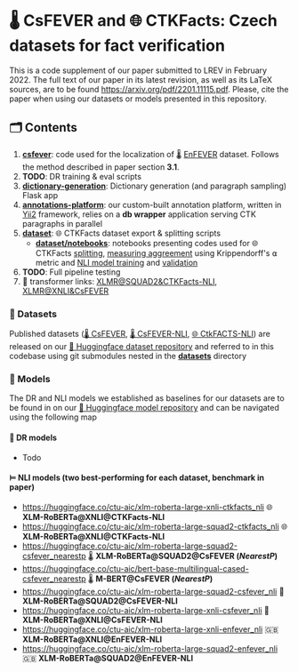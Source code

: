 # 🌡 CsFEVER and 🌐 CTKFacts: Czech datasets for fact verification
This is a code supplement of our paper submitted to LREV in February 2022.
The full text of our paper in its latest revision, as well as its LaTeX sources, are to be found https://arxiv.org/pdf/2201.11115.pdf.
Please, cite the paper when using our datasets or models presented in this repository.

## 🗂 Contents
1. **[csfever](https://github.com/aic-factcheck/csfever)**: code used for the localization of 🌡 [EnFEVER](https://fever.ai/dataset/fever.html) dataset. Follows the method described in paper section **3.1**.
2. **TODO**: DR training & eval scripts
3. **[dictionary-generation](https://github.com/aic-factcheck/dictionary-generation)**: Dictionary generation (and paragraph sampling) Flask app
4. **[annotations-platform](https://github.com/aic-factcheck/csfever)**: our custom-built annotation platform, written in [Yii2](https://www.yiiframework.com/) framework, relies on a **db wrapper** application serving CTK paragraphs in parallel
5. **[dataset](https://github.com/aic-factcheck/ctkfacts)**: 🌐 CTKFacts dataset export & splitting scripts
   - **[dataset/notebooks](https://github.com/aic-factcheck/ctkfacts/notebooks)**: notebooks presenting codes used for 🌐 CTKFacts [splitting](https://github.com/aic-factcheck/ctkfacts/blob/c62ae4373bc2332cbc29dfe8b6b356348558b476/notebooks/datasets.ipynb), [measuring aggreement](https://github.com/aic-factcheck/ctkfacts/blob/c62ae4373bc2332cbc29dfe8b6b356348558b476/notebooks/agreement.ipynb) using Krippendorff's ⍺ metric and [NLI model training](https://github.com/aic-factcheck/ctkfacts/blob/c62ae4373bc2332cbc29dfe8b6b356348558b476/notebooks/training.ipynb) and [validation](https://github.com/aic-factcheck/ctkfacts/blob/c62ae4373bc2332cbc29dfe8b6b356348558b476/notebooks/validation.ipynb)
6. **TODO**: Full pipeline testing
7. 🤗 transformer links: [XLMR@SQUAD2&CTKFacts-NLI](https://huggingface.co/ctu-aic/xlm-roberta-large-squad2-ctkfacts), [XLMR@XNLI&CsFEVER](https://huggingface.co/ctu-aic/xlm-roberta-large-xnli-csfever)

### 🤗 Datasets
Published datasets ([🌡 CsFEVER](https://huggingface.co/datasets/ctu-aic/csfever), [🌡 CsFEVER-NLI](https://huggingface.co/datasets/ctu-aic/csfever_nli), [🌐 CtkFACTS-NLI](https://huggingface.co/datasets/ctu-aic/ctkfacts_nli)) are released on our [🤗 Huggingface dataset repository](https://huggingface.co/ctu-aic) and referred to in this codebase using git submodules nested in the **[datasets](datasets)** directory

### 🤖 Models
The DR and NLI models we established as baselines for our datasets are to be found in on our [🤗 Huggingface model repository](https://huggingface.co/ctu-aic) and can be navigated using the following map

#### 🔎 DR models
- Todo
#### ⊨ NLI models (two best-performing for each dataset, benchmark in paper)
- https://huggingface.co/ctu-aic/xlm-roberta-large-xnli-ctkfacts_nli 🌐 **XLM-RoBERTa@XNLI@CTKFacts-NLI**
- https://huggingface.co/ctu-aic/xlm-roberta-large-squad2-ctkfacts_nli 🌐 **XLM-RoBERTa@XNLI@CTKFacts-NLI**
- https://huggingface.co/ctu-aic/xlm-roberta-large-squad2-csfever_nearestp 🌡 **XLM-RoBERTa@SQUAD2@CsFEVER (*NearestP*)**
- https://huggingface.co/ctu-aic/bert-base-multilingual-cased-csfever_nearestp  🌡 **M-BERT@CsFEVER (*NearestP*)**
- https://huggingface.co/ctu-aic/xlm-roberta-large-squad2-csfever_nli 🤒 **XLM-RoBERTa@SQUAD2@CsFEVER-NLI**
- https://huggingface.co/ctu-aic/xlm-roberta-large-xnli-csfever_nli  🤒 **XLM-RoBERTa@XNLI@CsFEVER-NLI**
- https://huggingface.co/ctu-aic/xlm-roberta-large-xnli-enfever_nli 🇬🇧 **XLM-RoBERTa@XNLI@EnFEVER-NLI**
- https://huggingface.co/ctu-aic/xlm-roberta-large-squad2-enfever_nli 🇬🇧 **XLM-RoBERTa@SQUAD2@EnFEVER-NLI**
